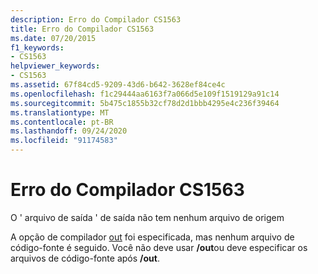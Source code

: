 ```yaml
---
description: Erro do Compilador CS1563
title: Erro do Compilador CS1563
ms.date: 07/20/2015
f1_keywords:
- CS1563
helpviewer_keywords:
- CS1563
ms.assetid: 67f84cd5-9209-43d6-b642-3628ef84ce4c
ms.openlocfilehash: f1c29444aa6163f7a066d5e109f1519129a91c14
ms.sourcegitcommit: 5b475c1855b32cf78d2d1bbb4295e4c236f39464
ms.translationtype: MT
ms.contentlocale: pt-BR
ms.lasthandoff: 09/24/2020
ms.locfileid: "91174583"
---
```

# <a name="compiler-error-cs1563"></a>Erro do Compilador CS1563

O ' arquivo de saída ' de saída não tem nenhum arquivo de origem  
  
 A opção de compilador [out](../language-reference/compiler-options/out-compiler-option.md) foi especificada, mas nenhum arquivo de código-fonte é seguido. Você não deve usar **/out**ou deve especificar os arquivos de código-fonte após **/out**.
